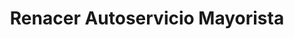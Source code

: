 ---
title: "Renacer Autoservicio Mayorista"
url: /parana/renacer-autoservicio-mayorista/
shop: Großhandel
---